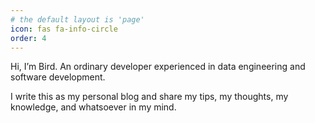 ```yaml
---
# the default layout is 'page'
icon: fas fa-info-circle
order: 4
---
```


Hi, I’m Bird. An ordinary developer experienced in data engineering and software development.

I write this as my personal blog and share my tips, my thoughts, my knowledge, and whatsoever in my mind.
